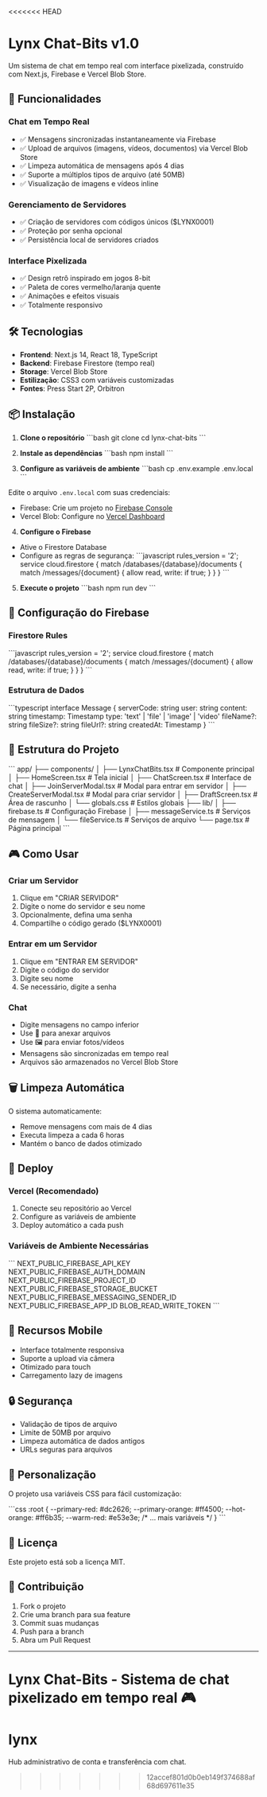 <<<<<<< HEAD
# Lynx Chat-Bits v1.0

Um sistema de chat em tempo real com interface pixelizada, construído com Next.js, Firebase e Vercel Blob Store.

## 🚀 Funcionalidades

### Chat em Tempo Real
- ✅ Mensagens sincronizadas instantaneamente via Firebase
- ✅ Upload de arquivos (imagens, vídeos, documentos) via Vercel Blob Store
- ✅ Limpeza automática de mensagens após 4 dias
- ✅ Suporte a múltiplos tipos de arquivo (até 50MB)
- ✅ Visualização de imagens e vídeos inline

### Gerenciamento de Servidores
- ✅ Criação de servidores com códigos únicos ($LYNX0001)
- ✅ Proteção por senha opcional
- ✅ Persistência local de servidores criados

### Interface Pixelizada
- ✅ Design retrô inspirado em jogos 8-bit
- ✅ Paleta de cores vermelho/laranja quente
- ✅ Animações e efeitos visuais
- ✅ Totalmente responsivo

## 🛠️ Tecnologias

- **Frontend**: Next.js 14, React 18, TypeScript
- **Backend**: Firebase Firestore (tempo real)
- **Storage**: Vercel Blob Store
- **Estilização**: CSS3 com variáveis customizadas
- **Fontes**: Press Start 2P, Orbitron

## 📦 Instalação

1. **Clone o repositório**
\`\`\`bash
git clone <seu-repositorio>
cd lynx-chat-bits
\`\`\`

2. **Instale as dependências**
\`\`\`bash
npm install
\`\`\`

3. **Configure as variáveis de ambiente**
\`\`\`bash
cp .env.example .env.local
\`\`\`

Edite o arquivo `.env.local` com suas credenciais:
- Firebase: Crie um projeto no [Firebase Console](https://console.firebase.google.com)
- Vercel Blob: Configure no [Vercel Dashboard](https://vercel.com/dashboard)

4. **Configure o Firebase**
- Ative o Firestore Database
- Configure as regras de segurança:
\`\`\`javascript
rules_version = '2';
service cloud.firestore {
  match /databases/{database}/documents {
    match /messages/{document} {
      allow read, write: if true;
    }
  }
}
\`\`\`

5. **Execute o projeto**
\`\`\`bash
npm run dev
\`\`\`

## 🔧 Configuração do Firebase

### Firestore Rules
\`\`\`javascript
rules_version = '2';
service cloud.firestore {
  match /databases/{database}/documents {
    match /messages/{document} {
      allow read, write: if true;
    }
  }
}
\`\`\`

### Estrutura de Dados
\`\`\`typescript
interface Message {
  serverCode: string
  user: string
  content: string
  timestamp: Timestamp
  type: 'text' | 'file' | 'image' | 'video'
  fileName?: string
  fileSize?: string
  fileUrl?: string
  createdAt: Timestamp
}
\`\`\`

## 📁 Estrutura do Projeto

\`\`\`
app/
├── components/
│   ├── LynxChatBits.tsx      # Componente principal
│   ├── HomeScreen.tsx        # Tela inicial
│   ├── ChatScreen.tsx        # Interface de chat
│   ├── JoinServerModal.tsx   # Modal para entrar em servidor
│   ├── CreateServerModal.tsx # Modal para criar servidor
│   ├── DraftScreen.tsx       # Área de rascunho
│   └── globals.css           # Estilos globais
├── lib/
│   ├── firebase.ts           # Configuração Firebase
│   ├── messageService.ts     # Serviços de mensagem
│   └── fileService.ts        # Serviços de arquivo
└── page.tsx                  # Página principal
\`\`\`

## 🎮 Como Usar

### Criar um Servidor
1. Clique em "CRIAR SERVIDOR"
2. Digite o nome do servidor e seu nome
3. Opcionalmente, defina uma senha
4. Compartilhe o código gerado ($LYNX0001)

### Entrar em um Servidor
1. Clique em "ENTRAR EM SERVIDOR"
2. Digite o código do servidor
3. Digite seu nome
4. Se necessário, digite a senha

### Chat
- Digite mensagens no campo inferior
- Use 📎 para anexar arquivos
- Use 🖼️ para enviar fotos/vídeos
- Mensagens são sincronizadas em tempo real
- Arquivos são armazenados no Vercel Blob Store

## 🗑️ Limpeza Automática

O sistema automaticamente:
- Remove mensagens com mais de 4 dias
- Executa limpeza a cada 6 horas
- Mantém o banco de dados otimizado

## 🚀 Deploy

### Vercel (Recomendado)
1. Conecte seu repositório ao Vercel
2. Configure as variáveis de ambiente
3. Deploy automático a cada push

### Variáveis de Ambiente Necessárias
\`\`\`
NEXT_PUBLIC_FIREBASE_API_KEY
NEXT_PUBLIC_FIREBASE_AUTH_DOMAIN
NEXT_PUBLIC_FIREBASE_PROJECT_ID
NEXT_PUBLIC_FIREBASE_STORAGE_BUCKET
NEXT_PUBLIC_FIREBASE_MESSAGING_SENDER_ID
NEXT_PUBLIC_FIREBASE_APP_ID
BLOB_READ_WRITE_TOKEN
\`\`\`

## 📱 Recursos Mobile

- Interface totalmente responsiva
- Suporte a upload via câmera
- Otimizado para touch
- Carregamento lazy de imagens

## 🔒 Segurança

- Validação de tipos de arquivo
- Limite de 50MB por arquivo
- Limpeza automática de dados antigos
- URLs seguras para arquivos

## 🎨 Personalização

O projeto usa variáveis CSS para fácil customização:

\`\`\`css
:root {
  --primary-red: #dc2626;
  --primary-orange: #ff4500;
  --hot-orange: #ff6b35;
  --warm-red: #e53e3e;
  /* ... mais variáveis */
}
\`\`\`

## 📄 Licença

Este projeto está sob a licença MIT.

## 🤝 Contribuição

1. Fork o projeto
2. Crie uma branch para sua feature
3. Commit suas mudanças
4. Push para a branch
5. Abra um Pull Request

---

**Lynx Chat-Bits** - Sistema de chat pixelizado em tempo real 🎮
=======
# lynx
Hub administrativo de conta e transferência com chat.
>>>>>>> 12accef801d0b0eb149f374688af68d697611e35
